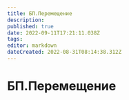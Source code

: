 ```yaml
---
title: БП.Перемещение
description: 
published: true
date: 2022-09-11T17:21:11.038Z
tags: 
editor: markdown
dateCreated: 2022-08-31T08:14:38.312Z
---
```


# БП.Перемещение

